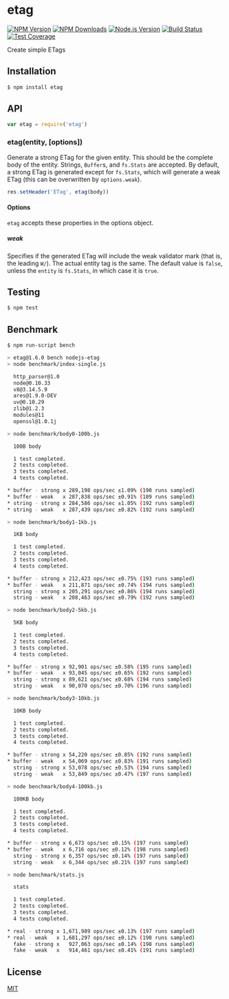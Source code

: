 # etag

[![NPM Version][npm-image]][npm-url]
[![NPM Downloads][downloads-image]][downloads-url]
[![Node.js Version][node-version-image]][node-version-url]
[![Build Status][travis-image]][travis-url]
[![Test Coverage][coveralls-image]][coveralls-url]

Create simple ETags

## Installation

```sh
$ npm install etag
```

## API

```js
var etag = require('etag')
```

### etag(entity, [options])

Generate a strong ETag for the given entity. This should be the complete
body of the entity. Strings, `Buffer`s, and `fs.Stats` are accepted. By
default, a strong ETag is generated except for `fs.Stats`, which will
generate a weak ETag (this can be overwritten by `options.weak`).

```js
res.setHeader('ETag', etag(body))
```

#### Options

`etag` accepts these properties in the options object.

##### weak

Specifies if the generated ETag will include the weak validator mark (that
is, the leading `W/`). The actual entity tag is the same. The default value
is `false`, unless the `entity` is `fs.Stats`, in which case it is `true`.

## Testing

```sh
$ npm test
```

## Benchmark

```bash
$ npm run-script bench

> etag@1.6.0 bench nodejs-etag
> node benchmark/index-single.js

  http_parser@1.0
  node@0.10.33
  v8@3.14.5.9
  ares@1.9.0-DEV
  uv@0.10.29
  zlib@1.2.3
  modules@11
  openssl@1.0.1j

> node benchmark/body0-100b.js

  100B body

  1 test completed.
  2 tests completed.
  3 tests completed.
  4 tests completed.

* buffer - strong x 289,198 ops/sec ±1.09% (190 runs sampled)
* buffer - weak   x 287,838 ops/sec ±0.91% (189 runs sampled)
* string - strong x 284,586 ops/sec ±1.05% (192 runs sampled)
* string - weak   x 287,439 ops/sec ±0.82% (192 runs sampled)

> node benchmark/body1-1kb.js

  1KB body

  1 test completed.
  2 tests completed.
  3 tests completed.
  4 tests completed.

* buffer - strong x 212,423 ops/sec ±0.75% (193 runs sampled)
* buffer - weak   x 211,871 ops/sec ±0.74% (194 runs sampled)
  string - strong x 205,291 ops/sec ±0.86% (194 runs sampled)
  string - weak   x 208,463 ops/sec ±0.79% (192 runs sampled)

> node benchmark/body2-5kb.js

  5KB body

  1 test completed.
  2 tests completed.
  3 tests completed.
  4 tests completed.

* buffer - strong x 92,901 ops/sec ±0.58% (195 runs sampled)
* buffer - weak   x 93,045 ops/sec ±0.65% (192 runs sampled)
  string - strong x 89,621 ops/sec ±0.68% (194 runs sampled)
  string - weak   x 90,070 ops/sec ±0.70% (196 runs sampled)

> node benchmark/body3-10kb.js

  10KB body

  1 test completed.
  2 tests completed.
  3 tests completed.
  4 tests completed.

* buffer - strong x 54,220 ops/sec ±0.85% (192 runs sampled)
* buffer - weak   x 54,069 ops/sec ±0.83% (191 runs sampled)
  string - strong x 53,078 ops/sec ±0.53% (194 runs sampled)
  string - weak   x 53,849 ops/sec ±0.47% (197 runs sampled)

> node benchmark/body4-100kb.js

  100KB body

  1 test completed.
  2 tests completed.
  3 tests completed.
  4 tests completed.

* buffer - strong x 6,673 ops/sec ±0.15% (197 runs sampled)
* buffer - weak   x 6,716 ops/sec ±0.12% (198 runs sampled)
  string - strong x 6,357 ops/sec ±0.14% (197 runs sampled)
  string - weak   x 6,344 ops/sec ±0.21% (197 runs sampled)

> node benchmark/stats.js

  stats

  1 test completed.
  2 tests completed.
  3 tests completed.
  4 tests completed.

* real - strong x 1,671,989 ops/sec ±0.13% (197 runs sampled)
* real - weak   x 1,681,297 ops/sec ±0.12% (198 runs sampled)
  fake - strong x   927,063 ops/sec ±0.14% (198 runs sampled)
  fake - weak   x   914,461 ops/sec ±0.41% (191 runs sampled)
```

## License

[MIT](LICENSE)

[npm-image]: https://img.shields.io/npm/v/etag.svg
[npm-url]: https://npmjs.org/package/etag
[node-version-image]: https://img.shields.io/node/v/etag.svg
[node-version-url]: http://nodejs.org/download/
[travis-image]: https://img.shields.io/travis/jshttp/etag/master.svg
[travis-url]: https://travis-ci.org/jshttp/etag
[coveralls-image]: https://img.shields.io/coveralls/jshttp/etag/master.svg
[coveralls-url]: https://coveralls.io/r/jshttp/etag?branch=master
[downloads-image]: https://img.shields.io/npm/dm/etag.svg
[downloads-url]: https://npmjs.org/package/etag
